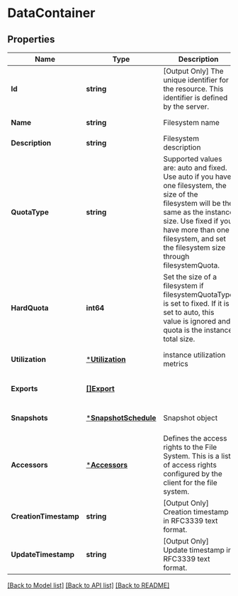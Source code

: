 # DataContainer

## Properties
Name | Type | Description | Notes
------------ | ------------- | ------------- | -------------
**Id** | **string** | [Output Only] The unique identifier for the resource. This identifier is defined by the server. | [optional] [default to null]
**Name** | **string** | Filesystem name | [default to null]
**Description** | **string** | Filesystem description | [default to null]
**QuotaType** | **string** | Supported values are: auto and fixed. Use auto if you have one filesystem, the size of the filesystem will be the same as the instance size. Use fixed if you have more than one filesystem, and set the filesystem size through filesystemQuota. | [default to null]
**HardQuota** | **int64** | Set the size of a filesystem if filesystemQuotaType is set to fixed. If it is set to auto, this value is ignored and quota is the instance total size. | [optional] [default to 0]
**Utilization** | [***Utilization**](utilization.md) | instance utilization metrics | [optional] [default to null]
**Exports** | [**[]Export**](export.md) |  | [optional] [default to null]
**Snapshots** | [***SnapshotSchedule**](snapshot_schedule.md) | Snapshot object | [optional] [default to null]
**Accessors** | [***Accessors**](accessors.md) | Defines the access rights to the File System. This is a list of access rights configured by the client for the file system. | [optional] [default to null]
**CreationTimestamp** | **string** | [Output Only] Creation timestamp in RFC3339 text format. | [optional] [default to null]
**UpdateTimestamp** | **string** | [Output Only] Update timestamp in RFC3339 text format. | [optional] [default to null]

[[Back to Model list]](../README.md#documentation-for-models) [[Back to API list]](../README.md#documentation-for-api-endpoints) [[Back to README]](../README.md)


